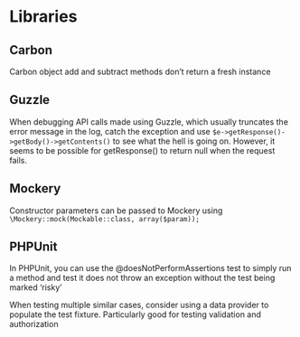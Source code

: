# Libraries

## Carbon

Carbon object add and subtract methods don’t return a fresh instance

## Guzzle

When debugging API calls made using Guzzle, which usually truncates the error message in the log, catch the exception and use `$e->getResponse()->getBody()->getContents()` to see what the hell is going on. However, it seems to be possible for getResponse() to return null when the request fails.

## Mockery

Constructor parameters can be passed to Mockery using `\Mockery::mock(Mockable::class, array($param));`

## PHPUnit

In PHPUnit, you can use the @doesNotPerformAssertions test to simply run a method and test it does not throw an exception without the test being marked ‘risky’

When testing multiple similar cases, consider using a data provider to populate the test fixture. Particularly good for testing validation and authorization
